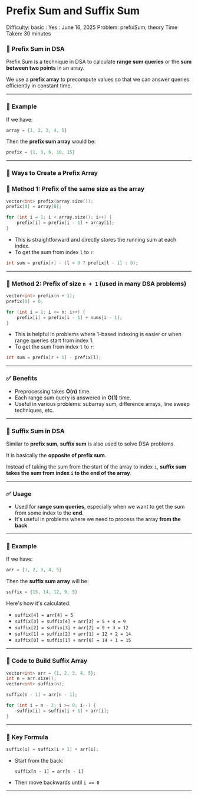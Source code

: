 # Prefix Sum and Suffix Sum

Difficulty: basic
 : Yes
: June 16, 2025
Problem: prefixSum, theory
Time Taken: 30 minutes

### 🔹 Prefix Sum in DSA

Prefix Sum is a technique in DSA to calculate **range sum queries** or the **sum between two points** in an array.

We use a **prefix array** to precompute values so that we can answer queries efficiently in constant time.

---

### 📌 Example

If we have:

```cpp
array = {1, 2, 3, 4, 5}

```

Then the **prefix sum array** would be:

```cpp
prefix = {1, 3, 6, 10, 15}

```

---

### 🔹 Ways to Create a Prefix Array

### 🔸 Method 1: Prefix of the same size as the array

```cpp
vector<int> prefix(array.size());
prefix[0] = array[0];

for (int i = 1; i < array.size(); i++) {
    prefix[i] = prefix[i - 1] + array[i];
}

```

- This is straightforward and directly stores the running sum at each index.
- To get the sum from index `l` to `r`:

```cpp
int sum = prefix[r] - (l > 0 ? prefix[l - 1] : 0);

```

---

### 🔸 Method 2: Prefix of size `n + 1` (used in many DSA problems)

```cpp
vector<int> prefix(n + 1);
prefix[0] = 0;

for (int i = 1; i <= n; i++) {
    prefix[i] = prefix[i - 1] + nums[i - 1];
}

```

- This is helpful in problems where 1-based indexing is easier or when range queries start from index 1.
- To get the sum from index `l` to `r`:

```cpp
int sum = prefix[r + 1] - prefix[l];

```

---

### ✅ Benefits

- Preprocessing takes **O(n)** time.
- Each range sum query is answered in **O(1)** time.
- Useful in various problems: subarray sum, difference arrays, line sweep techniques, etc.

---

### 🔹 Suffix Sum in DSA

Similar to **prefix sum**, **suffix sum** is also used to solve DSA problems.

It is basically the **opposite of prefix sum**.

Instead of taking the sum from the start of the array to index `i`, **suffix sum takes the sum from index `i` to the end of the array**.

---

### ✅ Usage

- Used for **range sum queries**, especially when we want to get the sum from some index to the **end**.
- It's useful in problems where we need to process the array **from the back**.

---

### 📌 Example

If we have:

```cpp
arr = {1, 2, 3, 4, 5}

```

Then the **suffix sum array** will be:

```cpp
suffix = {15, 14, 12, 9, 5}

```

Here's how it's calculated:

- `suffix[4] = arr[4] = 5`
- `suffix[3] = suffix[4] + arr[3] = 5 + 4 = 9`
- `suffix[2] = suffix[3] + arr[2] = 9 + 3 = 12`
- `suffix[1] = suffix[2] + arr[1] = 12 + 2 = 14`
- `suffix[0] = suffix[1] + arr[0] = 14 + 1 = 15`

---

### 🔧 Code to Build Suffix Array

```cpp
vector<int> arr = {1, 2, 3, 4, 5};
int n = arr.size();
vector<int> suffix(n);

suffix[n - 1] = arr[n - 1];

for (int i = n - 2; i >= 0; i--) {
    suffix[i] = suffix[i + 1] + arr[i];
}

```

---

### 🧠 Key Formula

```cpp
suffix[i] = suffix[i + 1] + arr[i];

```

- Start from the back:
    
    `suffix[n - 1] = arr[n - 1]`
    
- Then move backwards until `i == 0`

---